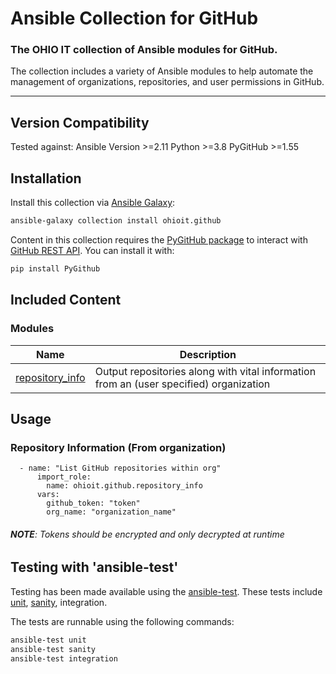 # Ansible Collection for GitHub
### The OHIO IT collection of Ansible modules for GitHub.
The collection includes a variety of Ansible modules to help automate the management of organizations, repositories, and user permissions in GitHub.

---
## Version Compatibility
Tested against:
  Ansible Version >=2.11
  Python >=3.8
  PyGitHub >=1.55
## Installation
Install this collection via [Ansible Galaxy](https://galaxy.ansible.com/ohioit/github):
```bash
ansible-galaxy collection install ohioit.github
```
Content in this collection requires the [PyGitHub package](https://github.com/PyGithub/PyGithub) to interact with [GitHub REST API](https://docs.github.com/en/rest). You can install it with:
```bash
pip install PyGithub
```
## Included Content
### Modules
Name | Description
--- | ---
[repository_info](https://github.com/senior-design-21-22/ansible-collection-github/blob/repo-information-module/docs/repository_information.rst)|Output repositories along with vital information from an (user specified) organization

## Usage

### Repository Information (From organization)
```    
  - name: "List GitHub repositories within org"
      import_role:
        name: ohioit.github.repository_info
      vars:
        github_token: "token"
        org_name: "organization_name"
```
###### *__NOTE__: Tokens should be encrypted and only decrypted at runtime*


## Testing with 'ansible-test'
Testing has been made available using the [ansible-test](https://docs.ansible.com/ansible/latest/dev_guide/testing_integration.html). These tests include [unit](https://github.com/senior-design-21-22/ansible-collection-github/tree/repo-information-module/tests/unit), [sanity](https://github.com/senior-design-21-22/ansible-collection-github/tree/repo-information-module/unit/sanity), integration. 

The tests are runnable using the following commands:
```bash
ansible-test unit
ansible-test sanity
ansible-test integration
```


